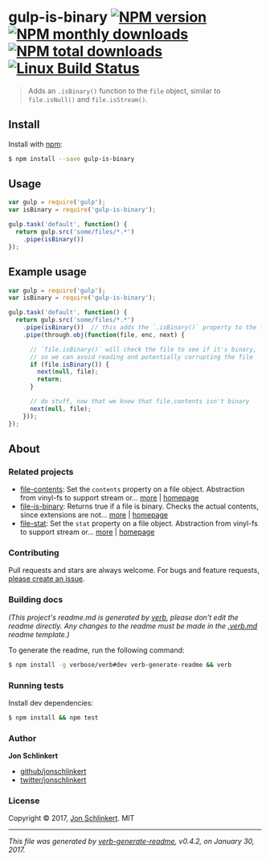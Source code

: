 # gulp-is-binary [![NPM version](https://img.shields.io/npm/v/gulp-is-binary.svg?style=flat)](https://www.npmjs.com/package/gulp-is-binary) [![NPM monthly downloads](https://img.shields.io/npm/dm/gulp-is-binary.svg?style=flat)](https://npmjs.org/package/gulp-is-binary)  [![NPM total downloads](https://img.shields.io/npm/dt/gulp-is-binary.svg?style=flat)](https://npmjs.org/package/gulp-is-binary) [![Linux Build Status](https://img.shields.io/travis/jonschlinkert/gulp-is-binary.svg?style=flat&label=Travis)](https://travis-ci.org/jonschlinkert/gulp-is-binary)

> Adds an `.isBinary()` function to the `file` object, similar to `file.isNull()` and `file.isStream()`.

## Install

Install with [npm](https://www.npmjs.com/):

```sh
$ npm install --save gulp-is-binary
```

## Usage

```js
var gulp = require('gulp');
var isBinary = require('gulp-is-binary');

gulp.task('default', function() {
  return gulp.src('some/files/*.*')
    .pipe(isBinary())
});
```

## Example usage

```js
var gulp = require('gulp');
var isBinary = require('gulp-is-binary');

gulp.task('default', function() {
  return gulp.src('some/files/*.*')
    .pipe(isBinary())  // this adds the `.isBinary()` property to the file object
    .pipe(through.obj(function(file, enc, next) {

      // `file.isBinary()` will check the file to see if it's binary, 
      // so we can avoid reading and potentially corrupting the file
      if (file.isBinary()) {
        next(null, file);
        return;
      }

      // do stuff, now that we know that file.contents isn't binary
      next(null, file);
    }));
});
```

## About

### Related projects

* [file-contents](https://www.npmjs.com/package/file-contents): Set the `contents` property on a file object. Abstraction from vinyl-fs to support stream or… [more](https://github.com/jonschlinkert/file-contents) | [homepage](https://github.com/jonschlinkert/file-contents "Set the `contents` property on a file object. Abstraction from vinyl-fs to support stream or non-stream usage.")
* [file-is-binary](https://www.npmjs.com/package/file-is-binary): Returns true if a file is binary. Checks the actual contents, since extensions are not… [more](https://github.com/jonschlinkert/file-is-binary) | [homepage](https://github.com/jonschlinkert/file-is-binary "Returns true if a file is binary. Checks the actual contents, since extensions are not reliable. Basic wrapper for isbinaryfile to support vinyl files.")
* [file-stat](https://www.npmjs.com/package/file-stat): Set the `stat` property on a file object. Abstraction from vinyl-fs to support stream or… [more](https://github.com/jonschlinkert/file-stat) | [homepage](https://github.com/jonschlinkert/file-stat "Set the `stat` property on a file object. Abstraction from vinyl-fs to support stream or non-stream usage.")

### Contributing

Pull requests and stars are always welcome. For bugs and feature requests, [please create an issue](../../issues/new).

### Building docs

_(This project's readme.md is generated by [verb](https://github.com/verbose/verb-generate-readme), please don't edit the readme directly. Any changes to the readme must be made in the [.verb.md](.verb.md) readme template.)_

To generate the readme, run the following command:

```sh
$ npm install -g verbose/verb#dev verb-generate-readme && verb
```

### Running tests

Install dev dependencies:

```sh
$ npm install && npm test
```

### Author

**Jon Schlinkert**

* [github/jonschlinkert](https://github.com/jonschlinkert)
* [twitter/jonschlinkert](https://twitter.com/jonschlinkert)

### License

Copyright © 2017, [Jon Schlinkert](https://github.com/jonschlinkert).
MIT

***

_This file was generated by [verb-generate-readme](https://github.com/verbose/verb-generate-readme), v0.4.2, on January 30, 2017._